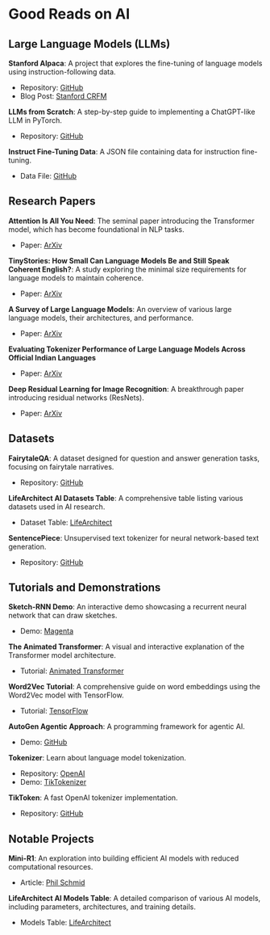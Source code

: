# Good Reads on AI

## Large Language Models (LLMs)

**Stanford Alpaca**: A project that explores the fine-tuning of language models using instruction-following data.  
- Repository: [GitHub](https://github.com/tatsu-lab/stanford_alpaca)  
- Blog Post: [Stanford CRFM](https://crfm.stanford.edu/2023/03/13/alpaca.html)  

**LLMs from Scratch**: A step-by-step guide to implementing a ChatGPT-like LLM in PyTorch.  
- Repository: [GitHub](https://github.com/rasbt/LLMs-from-scratch)  

**Instruct Fine-Tuning Data**: A JSON file containing data for instruction fine-tuning.  
- Data File: [GitHub](https://github.com/rasbt/LLMs-from-scratch/blob/main/ch07/01_main-chapter-code/instruction-data.json)  

## Research Papers

**Attention Is All You Need**: The seminal paper introducing the Transformer model, which has become foundational in NLP tasks.  
- Paper: [ArXiv](https://arxiv.org/pdf/1706.03762)  

**TinyStories: How Small Can Language Models Be and Still Speak Coherent English?**: A study exploring the minimal size requirements for language models to maintain coherence.  
- Paper: [ArXiv](https://arxiv.org/abs/2305.07759)  

**A Survey of Large Language Models**: An overview of various large language models, their architectures, and performance.  
- Paper: [ArXiv](https://arxiv.org/abs/2206.07682)  

**Evaluating Tokenizer Performance of Large Language Models Across Official Indian Languages**  
- Paper: [ArXiv](https://arxiv.org/html/2411.12240v2#:~:text=A%20lower%20proportion%20indicates%20better,a%20baseline%20tokenizer%20%5B12%5D%20.)  

**Deep Residual Learning for Image Recognition**: A breakthrough paper introducing residual networks (ResNets).  
- Paper: [ArXiv](https://arxiv.org/pdf/1508.07909)  

## Datasets

**FairytaleQA**: A dataset designed for question and answer generation tasks, focusing on fairytale narratives.  
- Repository: [GitHub](https://github.com/uci-soe/FairytaleQAData)  

**LifeArchitect AI Datasets Table**: A comprehensive table listing various datasets used in AI research.  
- Dataset Table: [LifeArchitect](https://lifearchitect.ai/datasets-table/)  

**SentencePiece**: Unsupervised text tokenizer for neural network-based text generation.  
- Repository: [GitHub](https://github.com/google/sentencepiece)  

## Tutorials and Demonstrations

**Sketch-RNN Demo**: An interactive demo showcasing a recurrent neural network that can draw sketches.  
- Demo: [Magenta](https://magenta.tensorflow.org/sketch-rnn-demo)  

**The Animated Transformer**: A visual and interactive explanation of the Transformer model architecture.  
- Tutorial: [Animated Transformer](https://prvnsmpth.github.io/animated-transformer/)  

**Word2Vec Tutorial**: A comprehensive guide on word embeddings using the Word2Vec model with TensorFlow.  
- Tutorial: [TensorFlow](https://www.tensorflow.org/text/tutorials/word2vec)  

**AutoGen Agentic Approach**: A programming framework for agentic AI.  
- Demo: [GitHub](https://github.com/microsoft/autogen)  

**Tokenizer**: Learn about language model tokenization.  
- Repository: [OpenAI](https://platform.openai.com/tokenizer)  
- Demo: [TikTokenizer](https://tiktokenizer.vercel.app/)  

**TikToken**: A fast OpenAI tokenizer implementation.  
- Repository: [GitHub](https://github.com/openai/tiktoken)  

## Notable Projects

**Mini-R1**: An exploration into building efficient AI models with reduced computational resources.  
- Article: [Phil Schmid](https://www.philschmid.de/mini-deepseek-r1)  

**LifeArchitect AI Models Table**: A detailed comparison of various AI models, including parameters, architectures, and training details.  
- Models Table: [LifeArchitect](https://lifearchitect.ai/models-table/)  

